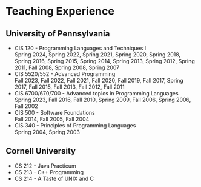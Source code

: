Teaching Experience
===================

University of Pennsylvania
--------------------------
* CIS 120 - Programming Languages and Techniques I  
  Spring 2024, Spring 2022, Spring 2021, Spring 2020, Spring 2018, Spring 2016, Spring 2015, Spring 2014, Spring 2013, Spring 2012, Spring 2011, Fall 2008, Spring 2008, Spring 2007
* CIS 5520/552 - Advanced Programming  
  Fall 2023, Fall 2022, Fall 2021, Fall 2020, Fall 2019, Fall 2017, Spring 2017, Fall 2015, Fall 2013, Fall 2012, Fall 2011
* CIS 6700/670/700 - Advanced topics in Programming Languages  
  Spring 2023, Fall 2016, Fall 2010, Spring 2009, Fall 2006, Spring 2006, Fall 2002
* CIS 500 - Software Foundations  
  Fall 2014, Fall 2005, Fall 2004
* CIS 340 - Principles of Programming Languages  
  Spring 2004, Spring 2003

Cornell University
------------------
  * CS 212 - Java Practicum
  * CS 213 - C++ Programming
  * CS 214 - A Taste of UNIX and C
